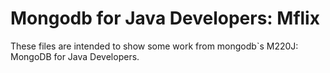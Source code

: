 # Mongodb for Java Developers: Mflix 

These files are intended to show some work from mongodb`s M220J: MongoDB for Java Developers. 